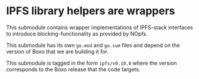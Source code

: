 # IPFS library helpers are wrappers

This submodule contains wrapper implementations of IPFS-stack interfaces to
introduce blocking-functionality as provided by NOpfs.

This submodule has its own `go.mod` and `go.sum` files and depend on the version of Boxo that we are building it for.

This submodule is tagged in the form `ipfs/v0.10.0` where the version corresponds to the Boxo release that the code targets.

